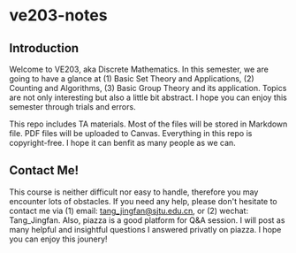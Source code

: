 # ve203-notes

## Introduction

Welcome to VE203, aka Discrete Mathematics. In this semester, we are going to have a glance at (1) Basic Set Theory and Applications, (2) Counting and Algorithms, (3) Basic Group Theory and its application. Topics are not only interesting but also a little bit abstract. I hope you can enjoy this semester through trials and errors.

This repo includes TA materials. Most of the files will be stored in Markdown file. PDF files will be uploaded to Canvas. Everything in this repo is copyright-free. I hope it can benfit as many people as we can.  

## Contact Me!

This course is neither difficult nor easy to handle, therefore you may encounter lots of obstacles. If you need any help, please don't hesitate to contact me via (1) email: tang_jingfan@sjtu.edu.cn, or (2) wechat: Tang_Jingfan. Also, piazza is a good platform for Q&A session. I will post as many helpful and insightful questions I answered privatly on piazza. I hope you can enjoy this jounery!